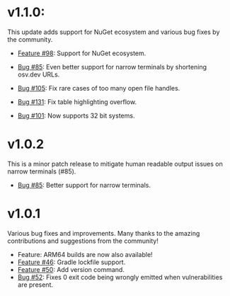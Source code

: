 v1.1.0:
===

This update adds support for NuGet ecosystem and various bug fixes by the community.

- [Feature #98](https://github.com/google/osv-scanner/pull/98): Support for NuGet ecosystem.

- [Bug #85](https://github.com/google/osv-scanner/issues/85): Even better support for narrow terminals by shortening osv.dev URLs.
- [Bug #105](https://github.com/google/osv-scanner/issues/105): Fix rare cases of too many open file handles.
- [Bug #131](https://github.com/google/osv-scanner/pull/131): Fix table highlighting overflow.
- [Bug #101](https://github.com/google/osv-scanner/issues/101): Now supports 32 bit systems.


v1.0.2
===

This is a minor patch release to mitigate human readable output issues on narrow terminals (#85).

- [Bug #85](https://github.com/google/osv-scanner/issues/85): Better support for narrow terminals.


v1.0.1
===
Various bug fixes and improvements. Many thanks to the amazing contributions and suggestions from the community!

- Feature: ARM64 builds are now also available!
- [Feature #46](https://github.com/google/osv-scanner/pull/46): Gradle lockfile support.
- [Feature #50](https://github.com/google/osv-scanner/pull/46): Add version command.
- [Bug #52](https://github.com/google/osv-scanner/issues/52): Fixes 0 exit code being wrongly emitted when vulnerabilities are present.

